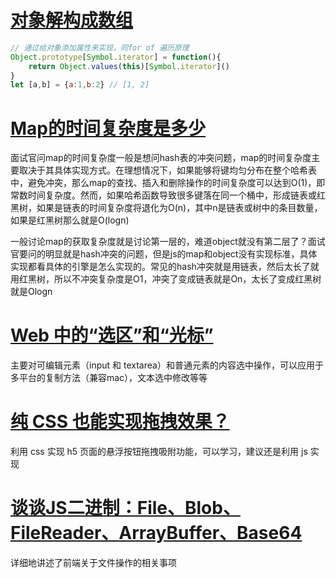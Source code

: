 # [对象解构成数组](https://juejin.cn/post/7374308419074146313#heading-4)
```js
// 通过给对象添加属性来实现，同for of 遍历原理
Object.prototype[Symbol.iterator] = function(){
    return Object.values(this)[Symbol.iterator]()
}
let [a,b] = {a:1,b:2} // [1, 2]

```

# [Map的时间复杂度是多少](https://juejin.cn/post/7374685303884562484#heading-14)

面试官问map的时间复杂度一般是想问hash表的冲突问题，map的时间复杂度主要取决于其具体实现方式。在理想情况下，如果能够将键均匀分布在整个哈希表中，避免冲突，那么map的查找、插入和删除操作的时间复杂度可以达到O(1)，即常数时间复杂度。然而，如果哈希函数导致很多键落在同一个桶中，形成链表或红黑树，如果是链表的时间复杂度将退化为O(n)，其中n是链表或树中的条目数量，如果是红黑树那么就是O(logn)

一般讨论map的获取复杂度就是讨论第一层的，难道object就没有第二层了？面试官要问的明显就是hash冲突的问题，但是js的map和object没有实现标准，具体实现都看具体的引擎是怎么实现的。常见的hash冲突就是用链表，然后太长了就用红黑树，所以不冲突复杂度是O1，冲突了变成链表就是On，太长了变成红黑树就是Ologn

# [Web 中的“选区”和“光标”](https://juejin.cn/post/7068232010304585741)
主要对可编辑元素（input 和 textarea）和普通元素的内容选中操作，可以应用于多平台的复制方法（兼容mac），文本选中修改等等

# [纯 CSS 也能实现拖拽效果？](https://juejin.cn/post/6933016266365992974)
利用 css 实现 h5 页面的悬浮按钮拖拽吸附功能，可以学习，建议还是利用 js 实现

# [谈谈JS二进制：File、Blob、FileReader、ArrayBuffer、Base64](https://zhuanlan.zhihu.com/p/568915443)
详细地讲述了前端关于文件操作的相关事项